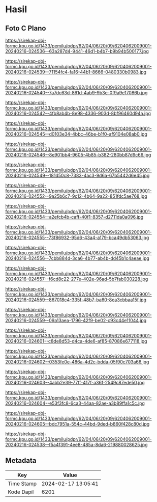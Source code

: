 # Hasil

## Foto C Plano

https://sirekap-obj-formc.kpu.go.id/1433/pemilu/pdpr/62/04/06/20/09/6204062009001-20240216-024536--63a287d4-9441-46d1-b4b7-b9b94b500177.jpg

https://sirekap-obj-formc.kpu.go.id/1433/pemilu/pdpr/62/04/06/20/09/6204062009001-20240216-024539--71154fc4-fa16-44b1-8666-0480330b0983.jpg

https://sirekap-obj-formc.kpu.go.id/1433/pemilu/pdpr/62/04/06/20/09/6204062009001-20240216-024540--7a7dc63d-861d-4ab9-9b3e-0f9a9e17086b.jpg

https://sirekap-obj-formc.kpu.go.id/1433/pemilu/pdpr/62/04/06/20/09/6204062009001-20240216-024542--4fb8ab4b-8e98-4336-903d-8bf96460d94a.jpg

https://sirekap-obj-formc.kpu.go.id/1433/pemilu/pdpr/62/04/06/20/09/6204062009001-20240216-024545--d0103e34-4bbc-46be-b1f0-af9104e08ab0.jpg

https://sirekap-obj-formc.kpu.go.id/1433/pemilu/pdpr/62/04/06/20/09/6204062009001-20240216-024546--8e901bb4-9605-4b85-b382-280bb87d9c66.jpg

https://sirekap-obj-formc.kpu.go.id/1433/pemilu/pdpr/62/04/06/20/09/6204062009001-20240216-024549--181d50c8-7383-4ac3-9d6a-67b5442d6e45.jpg

https://sirekap-obj-formc.kpu.go.id/1433/pemilu/pdpr/62/04/06/20/09/6204062009001-20240216-024552--9a25b6c7-9c12-4b64-9a22-851fdc5ae768.jpg

https://sirekap-obj-formc.kpu.go.id/1433/pemilu/pdpr/62/04/06/20/09/6204062009001-20240216-024554--a2efcb4b-caff-40f1-8357-d2711da0a096.jpg

https://sirekap-obj-formc.kpu.go.id/1433/pemilu/pdpr/62/04/06/20/09/6204062009001-20240216-024555--73f86932-95d6-43a4-a179-bca49db53063.jpg

https://sirekap-obj-formc.kpu.go.id/1433/pemilu/pdpr/62/04/06/20/09/6204062009001-20240216-024556--7cbb884d-3ca6-4b77-ab4b-dd45b1c4aeae.jpg

https://sirekap-obj-formc.kpu.go.id/1433/pemilu/pdpr/62/04/06/20/09/6204062009001-20240216-024557--f6cd8c22-277e-402e-96ad-5b7fab030228.jpg

https://sirekap-obj-formc.kpu.go.id/1433/pemilu/pdpr/62/04/06/20/09/6204062009001-20240216-024559--867018c4-335f-48b7-ba60-8ea3cbbaa15f.jpg

https://sirekap-obj-formc.kpu.go.id/1433/pemilu/pdpr/62/04/06/20/09/6204062009001-20240216-024559--09a13aea-1796-42f9-be02-c93c44e11044.jpg

https://sirekap-obj-formc.kpu.go.id/1433/pemilu/pdpr/62/04/06/20/09/6204062009001-20240216-024601--c8de8d53-d4ca-4de6-af85-87086e677118.jpg

https://sirekap-obj-formc.kpu.go.id/1433/pemilu/pdpr/62/04/06/20/09/6204062009001-20240216-024602--0353fe0e-486a-4d2c-bdda-05f90c703a66.jpg

https://sirekap-obj-formc.kpu.go.id/1433/pemilu/pdpr/62/04/06/20/09/6204062009001-20240216-024603--4abb2e39-77ff-417f-a36f-2549c87ede50.jpg

https://sirekap-obj-formc.kpu.go.id/1433/pemilu/pdpr/62/04/06/20/09/6204062009001-20240216-024604--e53f3fc8-6ca3-44aa-82ae-a3b89ffa1c5c.jpg

https://sirekap-obj-formc.kpu.go.id/1433/pemilu/pdpr/62/04/06/20/09/6204062009001-20240216-024605--bdc7951a-554c-44bd-9ded-b860f428c80d.jpg

https://sirekap-obj-formc.kpu.go.id/1433/pemilu/pdpr/62/04/06/20/09/6204062009001-20240216-024538--f5a4f391-4ee8-485a-8da6-219880028625.jpg


## Metadata

| Key        | Value               |
| ---------- | ------------------- |
| Time Stamp | 2024-02-17 13:05:41 |
| Kode Dapil | 6201                |



